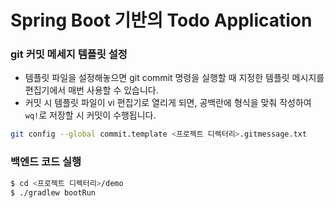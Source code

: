 # Spring Boot 기반의 Todo Application

### git 커밋 메세지 템플릿 설정

- 템플릿 파일을 설정해놓으면 git commit 명령을 실행할 때 지정한 템플릿 메시지를 편집기에서 매번 사용할 수 있습니다.
- 커밋 시 템플릿 파일이 vi 편집기로 열리게 되면, 공백란에 형식을 맞춰 작성하여 `wq!`로 저장할 시 커밋이 수행됩니다.

```bash
git config --global commit.template <프로젝트 디렉터리>.gitmessage.txt
```

### 백엔드 코드 실행

```bash
$ cd <프로젝트 디렉터리>/demo
$ ./gradlew bootRun
```